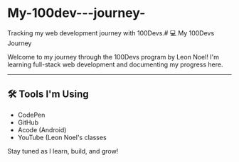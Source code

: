 # My-100dev---journey-
Tracking my web development journey with 100Devs.# 💻 My 100Devs Journey

Welcome to my journey through the 100Devs program by Leon Noel! I'm learning full-stack web development and documenting my progress here.

---

## 🛠 Tools I'm Using
- CodePen
- GitHub
- Acode (Android)
- YouTube (Leon Noel's classes

Stay tuned as I learn, build, and grow!

